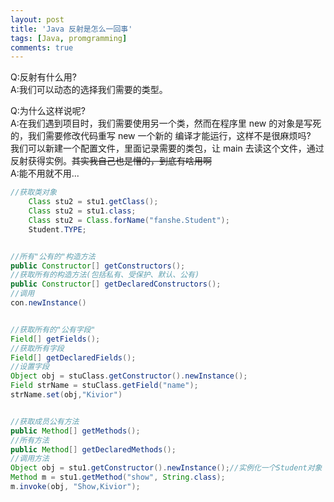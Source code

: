 ```yaml
---
layout: post
title: 'Java 反射是怎么一回事'
tags: [Java, promgramming]
comments: true
---
```


Q:反射有什么用?  
A:我们可以动态的选择我们需要的类型。

Q:为什么这样说呢?  
A:在我们遇到项目时，我们需要使用另一个类，然而在程序里 new 的对象是写死的，我们需要修改代码重写 new 一个新的 编译才能运行，这样不是很麻烦吗?  
我们可以新建一个配置文件，里面记录需要的类包，让 main 去读这个文件，通过反射获得实例。<del>其实我自己也是懵的，到底有啥用啊</del>  
A:能不用就不用...

```java
//获取类对象
    Class stu2 = stu1.getClass();
    Class stu2 = stu1.class;
    Class stu2 = Class.forName("fanshe.Student");
    Student.TYPE;


//所有"公有的"构造方法
public Constructor[] getConstructors();
//获取所有的构造方法(包括私有、受保护、默认、公有)
public Constructor[] getDeclaredConstructors();
//调用
con.newInstance()


//获取所有的"公有字段"
Field[] getFields();
//获取所有字段
Field[] getDeclaredFields();
//设置字段
Object obj = stuClass.getConstructor().newInstance();
Field strName = stuClass.getField("name");
strName.set(obj,"Kivior")


//获取成员公有方法
public Method[] getMethods();
//所有方法
public Method[] getDeclaredMethods();
//调用方法
Object obj = stu1.getConstructor().newInstance();//实例化一个Student对象
Method m = stu1.getMethod("show", String.class);
m.invoke(obj, "Show,Kivior");


```
